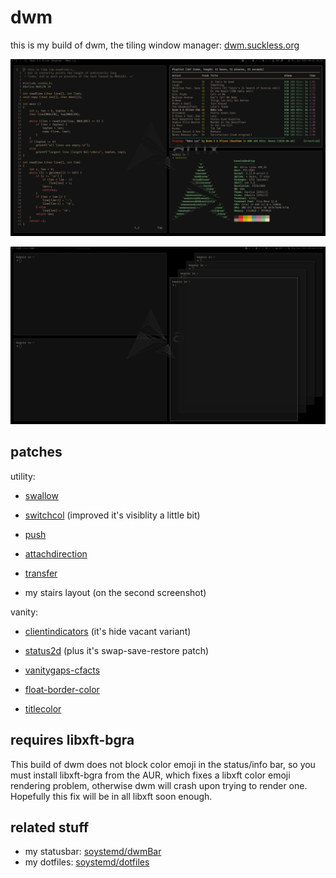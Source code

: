 # dwm

this is my build of dwm, the tiling window manager:
[dwm.suckless.org](https://dwm.suckless.org)

![tile layout](sc-tile.png)

![stairs layout](sc-stairs.png)

## patches

utility:

- [swallow](https://dwm.suckless.org/patches/swallow)

- [switchcol](https://dwm.suckless.org/patches/switchcol)
(improved it's visiblity a little bit)

- [push](https://dwm.suckless.org/patches/push)

- [attachdirection](https://dwm.suckless.org/patches/attachdirection)

- [transfer](https://dwm.suckless.org/patches/transfer)

- my stairs layout (on the second screenshot)

vanity:

- [clientindicators](https://dwm.suckless.org/patches/clientindicators)
(it's hide vacant variant)

- [status2d](https://dwm.suckless.org/patches/status2d)
(plus it's swap-save-restore patch)

- [vanitygaps-cfacts](https://dwm.suckless.org/patches/vanitygaps)

- [float-border-color](https://dwm.suckless.org/patches/float_border_color)

- [titlecolor](https://dwm.suckless.org/patches/titlecolor)

## requires libxft-bgra

This build of dwm does not block color emoji in the status/info bar,
so you must install libxft-bgra from the AUR,
which fixes a libxft color emoji rendering problem,
otherwise dwm will crash upon trying to render one.
Hopefully this fix will be in all libxft soon enough.

## related stuff

- my statusbar: [soystemd/dwmBar](https://github.com/soystemd/dwmbar)
- my dotfiles: [soystemd/dotfiles](https://github.com/soystemd/dotfiles)
